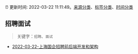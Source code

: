 :alarm_clock: 更新时间: 2022-03-22 11:11:49。[来源分类](../README.md)、[标签分类](../TAGS.md)、[时间分类](../TIMELINE.md)

## 招聘面试


> 关键字：`招聘`、`面试`



- [2022-03-22-上海国企招聘前后端开发和架构](https://www.v2ex.com/t/842164) 